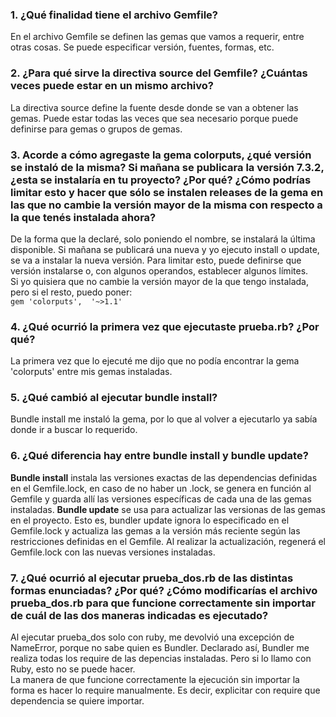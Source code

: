 ### 1. ¿Qué finalidad tiene el archivo Gemfile? ###
En el archivo Gemfile se definen las gemas que vamos a requerir, entre otras cosas. Se puede especificar versión, fuentes, formas, etc.  

### 2. ¿Para qué sirve la directiva source del Gemfile? ¿Cuántas veces puede estar en un mismo archivo? ###
La directiva source define la fuente desde donde se van a obtener las gemas. Puede estar todas las veces que sea necesario porque puede definirse para gemas o grupos de gemas.

### 3. Acorde a cómo agregaste la gema colorputs, ¿qué versión se instaló de la misma? Si mañana se publicara la versión 7.3.2, ¿esta se instalaría en tu proyecto? ¿Por qué? ¿Cómo podrías limitar esto y hacer que sólo se instalen releases de la gema en las que no cambie la versión mayor de la misma con respecto a la que tenés instalada ahora? ###
De la forma que la declaré, solo poniendo el nombre, se instalará la última disponible. Si mañana se publicará una nueva y yo ejecuto install o update, se va a instalar la nueva versión. Para limitar esto, puede definirse que versión instalarse o, con algunos operandos, establecer algunos límites.  
Si yo quisiera que no cambie la versión mayor de la que tengo instalada, pero si el resto, puedo poner:  
`gem 'colorputs',  '~>1.1'`

### 4. ¿Qué ocurrió la primera vez que ejecutaste prueba.rb? ¿Por qué? ###
La primera vez que lo ejecuté me dijo que no podía encontrar la gema 'colorputs' entre mis gemas instaladas.

### 5. ¿Qué cambió al ejecutar bundle install? ###
Bundle install me instaló la gema, por lo que al volver a ejecutarlo ya sabía donde ir a buscar lo requerido.

### 6. ¿Qué diferencia hay entre bundle install y bundle update? ###
**Bundle install** instala las versiones exactas de las dependencias definidas en el Gemfile.lock, en caso de no haber un .lock, se genera en función al Gemfile y guarda allí las versiones específicas de cada una de las gemas instaladas.
**Bundle update** se usa para actualizar las versionas de las gemas en el proyecto. Esto es, bundler update ignora lo especificado en el Gemfile.lock y actualiza las gemas a la versión más reciente según las restricciones definidas en el Gemfile. Al realizar la actualización, regenerá el Gemfile.lock con las nuevas versiones instaladas.

### 7. ¿Qué ocurrió al ejecutar prueba_dos.rb de las distintas formas enunciadas? ¿Por qué? ¿Cómo modificarías el archivo prueba_dos.rb para que funcione correctamente sin importar de cuál de las dos maneras indicadas es ejecutado? ###
Al ejecutar prueba_dos solo con ruby, me devolvió una excepción de NameError, porque no sabe quien es Bundler.
Declarado así, Bundler me realiza todas los require de las depencias instaladas. Pero si lo llamo con Ruby, esto no se puede hacer.  
La manera de que funcione correctamente la ejecución sin importar la forma es hacer lo require manualmente. Es decir, explicitar con require que dependencia se quiere importar.